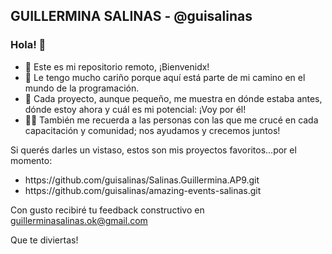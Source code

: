<h2>GUILLERMINA SALINAS - @guisalinas</h2>
<h3>Hola! 👋</h3>

<!--
**guisalinas/guisalinas** is a ✨ _special_ ✨ repository because its `README.md` (this file) appears on your GitHub profile.

Here are some ideas to get you started:

- 🔭 I’m currently working on ...
- 🌱 I’m currently learning ...
- 👯 I’m looking to collaborate on ...
- 🤔 I’m looking for help with ...
- 💬 Ask me about ...
- 📫 How to reach me: ...
- 😄 Pronouns: ...
- ⚡ Fun fact: ...
-->

<ul>
  <li>🙌 Este es mi repositorio remoto, ¡Bienvenidx!</li>
  <li>💜 Le tengo mucho cariño porque aquí está parte de mi camino en el mundo de la programación.</li>
  <li>🚀 Cada proyecto, aunque pequeño, me muestra en dónde estaba antes, dónde estoy ahora y cuál es mi potencial: ¡Voy por él!</li>
  <li>👯‍♀️ También me recuerda a las personas con las que me crucé en cada capacitación y comunidad; nos ayudamos y crecemos juntos!</li>
</ul>

Si querés darles un vistaso, estos son mis proyectos favoritos...por el momento:
<ul>
  <li>https://github.com/guisalinas/Salinas.Guillermina.AP9.git</li>
  <li>https://github.com/guisalinas/amazing-events-salinas.git</li>
</ul>

Con gusto recibiré tu feedback constructivo en <a href="mailto:guillerminasalinas.ok@gmail.com">guillerminasalinas.ok@gmail.com</a>  

Que te diviertas!


